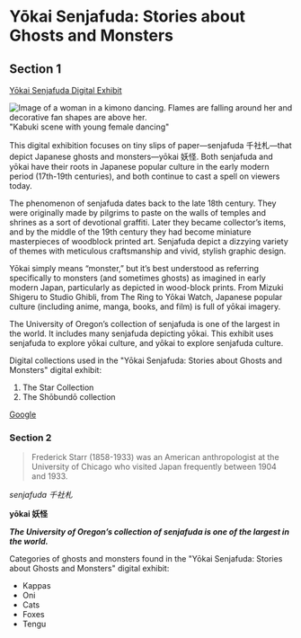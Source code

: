 # Yōkai Senjafuda: Stories about Ghosts and Monsters

## Section 1 

[Yōkai Senjafuda Digital Exhibit](https://glam.uoregon.edu/yokaisenjafuda/page/welcome)

![Image of a woman in a kimono dancing. Flames are falling around her and decorative fan shapes are above her.](https://oregondigital.org/downloads/oregondigital:df728t07k)"Kabuki scene with young female dancing"


This digital exhibition focuses on tiny slips of paper—senjafuda 千社札—that depict Japanese ghosts and monsters—yōkai 妖怪. Both senjafuda and yōkai have their roots in Japanese popular culture in the early modern period (17th-19th centuries), and both continue to cast a spell on viewers today.

The phenomenon of senjafuda dates back to the late 18th century. They were originally made by pilgrims to paste on the walls of temples and shrines as a sort of devotional graffiti. Later they became collector’s items, and by the middle of the 19th century they had become miniature masterpieces of woodblock printed art. Senjafuda depict a dizzying variety of themes with meticulous craftsmanship and vivid, stylish graphic design.

Yōkai simply means “monster,” but it’s best understood as referring specifically to monsters (and sometimes ghosts) as imagined in early modern Japan, particularly as depicted in wood-block prints. From Mizuki Shigeru to Studio Ghibli, from The Ring to Yōkai Watch, Japanese popular culture (including anime, manga, books, and film) is full of yōkai imagery.

The University of Oregon’s collection of senjafuda is one of the largest in the world. It includes many senjafuda depicting yōkai. This exhibit uses senjafuda to explore yōkai culture, and yōkai to explore senjafuda culture.

Digital collections used in the "Yōkai Senjafuda: Stories about Ghosts and Monsters" digital exhibit:

1. The Star Collection
2. The Shōbundō collection

[Google](https://www.google.com)

### Section 2 

> Frederick Starr (1858-1933) was an American anthropologist at the University of Chicago who visited Japan frequently between 1904 and 1933.


*senjafuda 千社札*

**yōkai 妖怪**

***The University of Oregon’s collection of senjafuda is one of the largest in the world.***

Categories of ghosts and monsters found in the "Yōkai Senjafuda: Stories about Ghosts and Monsters" digital exhibit:

- Kappas
- Oni
- Cats
- Foxes
- Tengu
